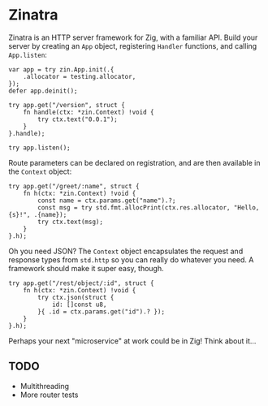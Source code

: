 Zinatra
=======

Zinatra is an HTTP server framework for Zig, with a familiar API. Build your
server by creating an `App` object, registering `Handler` functions, and calling
`App.listen`:

```zig
var app = try zin.App.init(.{
    .allocator = testing.allocator,
});
defer app.deinit();

try app.get("/version", struct {
    fn handle(ctx: *zin.Context) !void {
        try ctx.text("0.0.1");
    }
}.handle);

try app.listen();
```

Route parameters can be declared on registration, and are then available in the
`Context` object:

```zig
try app.get("/greet/:name", struct {
    fn h(ctx: *zin.Context) !void {
        const name = ctx.params.get("name").?;
        const msg = try std.fmt.allocPrint(ctx.res.allocator, "Hello, {s}!", .{name});
        try ctx.text(msg);
    }
}.h);
```

Oh you need JSON? The `Context` object encapsulates the request and response
types from `std.http` so you can really do whatever you need. A framework should
make it super easy, though.

```zig
try app.get("/rest/object/:id", struct {
    fn h(ctx: *zin.Context) !void {
        try ctx.json(struct {
            id: []const u8,
        }{ .id = ctx.params.get("id").? });
    }
}.h);
```

Perhaps your next "microservice" at work could be in Zig! Think about it...

## TODO

* Multithreading
* More router tests
